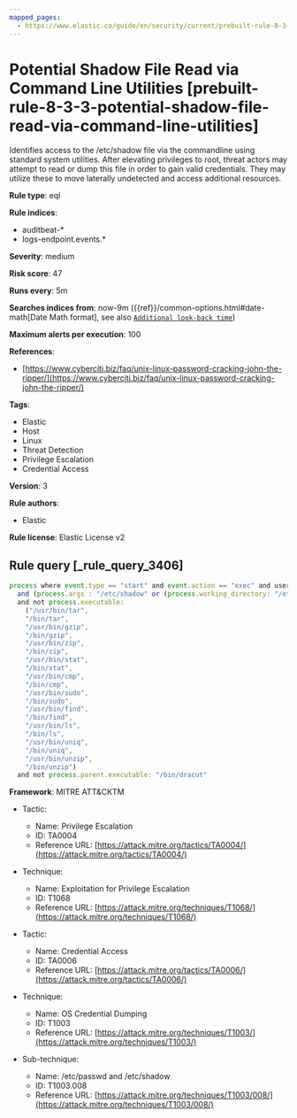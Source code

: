 ```yaml
---
mapped_pages:
  - https://www.elastic.co/guide/en/security/current/prebuilt-rule-8-3-3-potential-shadow-file-read-via-command-line-utilities.html
---
```


# Potential Shadow File Read via Command Line Utilities [prebuilt-rule-8-3-3-potential-shadow-file-read-via-command-line-utilities]

Identifies access to the /etc/shadow file via the commandline using standard system utilities. After elevating privileges to root, threat actors may attempt to read or dump this file in order to gain valid credentials. They may utilize these to move laterally undetected and access additional resources.

**Rule type**: eql

**Rule indices**:

* auditbeat-*
* logs-endpoint.events.*

**Severity**: medium

**Risk score**: 47

**Runs every**: 5m

**Searches indices from**: now-9m ({{ref}}/common-options.html#date-math[Date Math format], see also [`Additional look-back time`](docs-content://solutions/security/detect-and-alert/create-detection-rule.md#rule-schedule))

**Maximum alerts per execution**: 100

**References**:

* [https://www.cyberciti.biz/faq/unix-linux-password-cracking-john-the-ripper/](https://www.cyberciti.biz/faq/unix-linux-password-cracking-john-the-ripper/)

**Tags**:

* Elastic
* Host
* Linux
* Threat Detection
* Privilege Escalation
* Credential Access

**Version**: 3

**Rule authors**:

* Elastic

**Rule license**: Elastic License v2

## Rule query [_rule_query_3406]

```js
process where event.type == "start" and event.action == "exec" and user.name == "root"
  and (process.args : "/etc/shadow" or (process.working_directory: "/etc" and process.args: "shadow"))
  and not process.executable:
    ("/usr/bin/tar",
    "/bin/tar",
    "/usr/bin/gzip",
    "/bin/gzip",
    "/usr/bin/zip",
    "/bin/zip",
    "/usr/bin/stat",
    "/bin/stat",
    "/usr/bin/cmp",
    "/bin/cmp",
    "/usr/bin/sudo",
    "/bin/sudo",
    "/usr/bin/find",
    "/bin/find",
    "/usr/bin/ls",
    "/bin/ls",
    "/usr/bin/uniq",
    "/bin/uniq",
    "/usr/bin/unzip",
    "/bin/unzip")
  and not process.parent.executable: "/bin/dracut"
```

**Framework**: MITRE ATT&CKTM

* Tactic:

    * Name: Privilege Escalation
    * ID: TA0004
    * Reference URL: [https://attack.mitre.org/tactics/TA0004/](https://attack.mitre.org/tactics/TA0004/)

* Technique:

    * Name: Exploitation for Privilege Escalation
    * ID: T1068
    * Reference URL: [https://attack.mitre.org/techniques/T1068/](https://attack.mitre.org/techniques/T1068/)

* Tactic:

    * Name: Credential Access
    * ID: TA0006
    * Reference URL: [https://attack.mitre.org/tactics/TA0006/](https://attack.mitre.org/tactics/TA0006/)

* Technique:

    * Name: OS Credential Dumping
    * ID: T1003
    * Reference URL: [https://attack.mitre.org/techniques/T1003/](https://attack.mitre.org/techniques/T1003/)

* Sub-technique:

    * Name: /etc/passwd and /etc/shadow
    * ID: T1003.008
    * Reference URL: [https://attack.mitre.org/techniques/T1003/008/](https://attack.mitre.org/techniques/T1003/008/)



